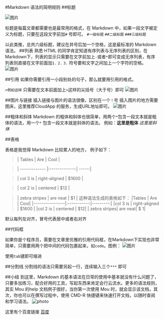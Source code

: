 ﻿
#Markdown 语法的简明规则
##标题

![图片](https://cdn.sspai.com/attachment/origin/2014/04/15/69492.jpg)


标题是每篇文章都需要也是最常用的格式，在 Markdown 中，如果一段文字被定义为标题，只要在这段文字前加`#` 号即可。
`#一级标题`
`##二级标题`
`###三级标题`

以此类推，总共六级标题，建议在井号后加一个空格，这是最标准的 Markdown 语法。
##列表
熟悉 HTML 的同学肯定知道有序列表与无序列表的区别，在Markdown下，列表的显示只需要在文字前加上`-`或者`*`即可变成无序列表，有序列表则直接在文字前面加`1.` `2.` `3.` 符号要和文字之间加上一个字符的空格。
![图片](https://cdn.sspai.com/attachment/origin/2014/04/15/69493.jpg)

##引用
如果你需要引用一小段别处的句子，那么就要用引用的格式。

`>例如这样`
只需要在文本前面加上`>`这样的尖括号（大于号）即可
![图片](https://cdn.sspai.com/attachment/origin/2014/04/15/69494.jpg)

##图片与链接
插入链接与图片的语法很像，区别在一个`！`号
插入图片的地方需要图床，这里推荐CloudApp 的服务，生成URL地址即可。
![图片](https://cdn.sspai.com/attachment/origin/2014/04/15/69495.jpg)

##粗体和斜体
Markdown 的粗体和斜体也很简单，用两个`*`包含一段文本就是粗体的语法，用一个`*` 包含一段文本就是斜体的语法。
例如：**这里是粗体** *这里是斜体*

##表格

表格是我觉得 Markdown 比较累人的地方， 例子如下：
>| Tables        | Are           | Cool  |

>| ------------- |:-------------:| -----:|

>| col 3 is      | right-aligned | $1600 |

>| col 2 is      | centered      |   $12 |

>| zebra stripes | are neat      |    $1 |
这种语法生成的表格如下：
|Tables | Are | Cool|
|----------------|:-----------:|---------:|
|col 3 is | right-aligned | \$1600 |
|col 2 is | centered | \$12|
| zebra stripes| are neat| \$ 1|

默认每列左对齐，冒号代表居中或者右对齐 

##代码框

如果你是个程序员，需要在文章里优雅的引用代码框，在Markdown下实现也非常简单，只需要用两个把中间的代码包裹起来，如`code`。图例：
![图片](https://cdn.sspai.com/attachment/origin/2014/04/15/69496.jpg)

使用`tab`键即可缩进

##分割线
分割线的语法只需要另起一行，连续输入三个`***` 即可

##小结
到这里，Markdown 的基本语法在日常的使用中基本就没有什么问题了，只要多加练习，配合好用的工具，写起东西来肯定会行云流水。更多的语法规则，其实 Mou 的help 文档例子很好，当你第一次使用 Mou 时，就会显示该文档，其次，你也可以在撰写过程中，使用 CMD-R 快捷键来快速打开文档，以随时查阅和学习语法。
![photo](https://cdn.sspai.com/attachment/origin/2014/04/15/69497.jpg)



这里有个百度链接
[百度](http://www.baidu.com)






